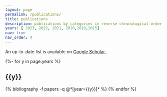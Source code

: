 ```yaml
---
layout: page
permalink: /publications/
title: publications
description: publications by categories in reverse chronological order. 
years: [ 2023, 2022, 2021, 2020,2019,2015]
nav: true
nav_order: 4
---
```


An up-to-date list is available on <a href="https://scholar.google.com/citations?hl=en&user=UWWRHbcAAAAJ" title="scholar">Google Scholar.</a>


<!-- _pages/publications.md -->
<div class="publications">
{%- for y in page.years %}
  <h2 class="year">{{y}}</h2>
  {% bibliography -f papers -q @*[year={{y}}]* %}
{% endfor %}

</div>
 